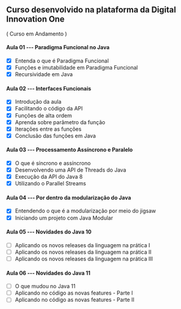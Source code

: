## Curso desenvolvido na plataforma da Digital Innovation One

( Curso em Andamento )

#### Aula 01 --- Paradigma Funcional no Java

 - [x] Entenda o que é Paradigma Funcional
 - [x]  Funções e imutabilidade em Paradigma Funcional
 - [x] Recursividade em Java
 
 #### Aula 02 --- Interfaces Funcionais
 
 - [x] Introdução da aula
 - [x] Facilitando o código da API
 - [x] Funções de alta ordem
 - [x] Aprenda sobre parâmetro da função
 - [x] Iterações entre as funções
 - [x] Conclusão das funções em Java
 
 #### Aula 03 --- Processamento Assíncrono e Paralelo
 
 - [x] O que é síncrono e assíncrono
 - [x] Desenvolvendo uma API de Threads do Java
 - [x] Execução da API do Java 8
 - [x] Utilizando o Parallel Streams
 
 #### Aula 04 --- Por dentro da modularização do Java
 
 - [x] Entendendo o que é a modularização por meio do jigsaw
 - [x] Iniciando um projeto com Java Modular
 
 #### Aula 05 --- Novidades do Java 10
 
 - [ ] Aplicando os novos releases da linguagem na prática I
 - [ ] Aplicando os novos releases da linguagem na prática II
 - [ ] Aplicando os novos releases da linguagem na prática III
 
 #### Aula 06 --- Novidades do Java 11
 - [ ] O que mudou no Java 11
 - [ ] Aplicando no código as novas features - Parte I
 - [ ] Aplicando no código as novas features - Parte II
